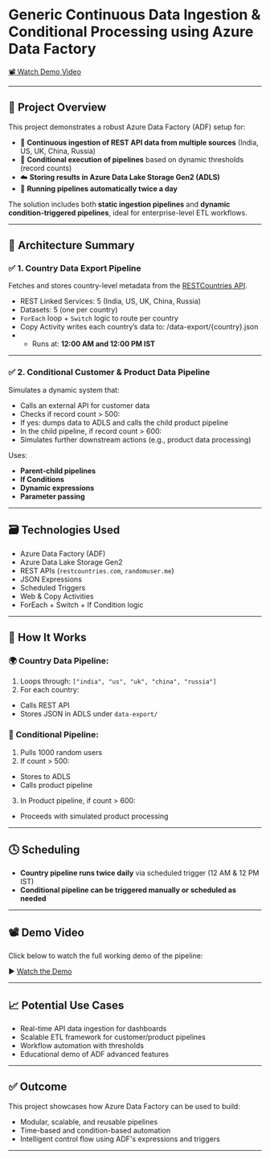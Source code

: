 # Generic Continuous Data Ingestion & Conditional Processing using Azure Data Factory
[📽️ Watch Demo Video](https://drive.google.com/file/d/1R2vwP7OtHbeF863gwkSRFkUoA3h0WDB6/view?usp=drive_link)

---

## 📌 Project Overview

This project demonstrates a robust Azure Data Factory (ADF) setup for:

- 🔄 **Continuous ingestion of REST API data from multiple sources** (India, US, UK, China, Russia)
- 🧠 **Conditional execution of pipelines** based on dynamic thresholds (record counts)
- ☁️ **Storing results in Azure Data Lake Storage Gen2 (ADLS)**
- 🔁 **Running pipelines automatically twice a day**

The solution includes both **static ingestion pipelines** and **dynamic condition-triggered pipelines**, ideal for enterprise-level ETL workflows.

---

## 🧱 Architecture Summary

### ✅ 1. Country Data Export Pipeline

Fetches and stores country-level metadata from the [RESTCountries API](https://restcountries.com).

- REST Linked Services: 5 (India, US, UK, China, Russia)
- Datasets: 5 (one per country)
- `ForEach` loop + `Switch` logic to route per country
- Copy Activity writes each country’s data to: /data-export/{country}.json
- - Runs at: **12:00 AM and 12:00 PM IST**

---

### ✅ 2. Conditional Customer & Product Data Pipeline

Simulates a dynamic system that:
- Calls an external API for customer data
- Checks if record count > 500:
- If yes: dumps data to ADLS and calls the child product pipeline
- In the child pipeline, if record count > 600:
- Simulates further downstream actions (e.g., product data processing)

Uses:
- **Parent-child pipelines**
- **If Conditions**
- **Dynamic expressions**
- **Parameter passing**

---

## 🗃️ Technologies Used

- Azure Data Factory (ADF)
- Azure Data Lake Storage Gen2
- REST APIs (`restcountries.com`, `randomuser.me`)
- JSON Expressions
- Scheduled Triggers
- Web & Copy Activities
- ForEach + Switch + If Condition logic

---

## 🧪 How It Works

### 🌍 Country Data Pipeline:
1. Loops through: `["india", "us", "uk", "china", "russia"]`
2. For each country:
 - Calls REST API
 - Stores JSON in ADLS under `data-export/`

### 👥 Conditional Pipeline:
1. Pulls 1000 random users
2. If count > 500:
 - Stores to ADLS
 - Calls product pipeline
3. In Product pipeline, if count > 600:
 - Proceeds with simulated product processing

---

## 🕓 Scheduling

- **Country pipeline runs twice daily** via scheduled trigger (12 AM & 12 PM IST)
- **Conditional pipeline can be triggered manually or scheduled as needed**

---

## 📽️ Demo Video

Click below to watch the full working demo of the pipeline:

▶️ [Watch the Demo](https://drive.google.com/file/d/1R2vwP7OtHbeF863gwkSRFkUoA3h0WDB6/view?usp=drive_link)

---

## 📈 Potential Use Cases

- Real-time API data ingestion for dashboards
- Scalable ETL framework for customer/product pipelines
- Workflow automation with thresholds
- Educational demo of ADF advanced features

---

## ✅ Outcome

This project showcases how Azure Data Factory can be used to build:
- Modular, scalable, and reusable pipelines
- Time-based and condition-based automation
- Intelligent control flow using ADF's expressions and triggers

---

  
